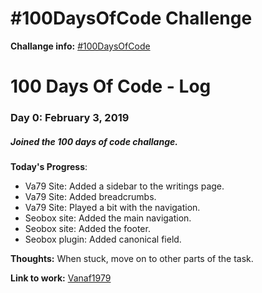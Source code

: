 # #100DaysOfCode Challenge

**Challange info:** [#100DaysOfCode](https://www.100daysofcode.com/)

# 100 Days Of Code - Log

### Day 0: February 3, 2019
##### Joined the 100 days of code challange.

**Today's Progress**:
- Va79 Site: Added a sidebar to the writings page.
- Va79 Site: Added breadcrumbs.
- Va79 Site: Played a bit with the navigation.
- Seobox site: Added the main navigation.
- Seobox site: Added the footer.
- Seobox plugin: Added canonical field.

**Thoughts:** When stuck, move on to other parts of the task.

**Link to work:** [Vanaf1979](https://www.vanaf1979.nl)